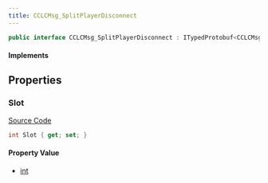 ```yaml
---
title: CCLCMsg_SplitPlayerDisconnect
---
```


```csharp
public interface CCLCMsg_SplitPlayerDisconnect : ITypedProtobuf<CCLCMsg_SplitPlayerDisconnect>, INativeHandle, INetMessage<CCLCMsg_SplitPlayerDisconnect>, IDisposable
```

#### Implements

## Properties

### Slot

[Source Code](https://github.com/swiftly-solution/swiftlys2/blob/beta/managed/src/SwiftlyS2.Generated/Protobufs/Interfaces/CCLCMsg_SplitPlayerDisconnect.cs#L18)

```csharp
int Slot { get; set; }
```

#### Property Value

- [int](https://learn.microsoft.com/dotnet/api/system.int32)


